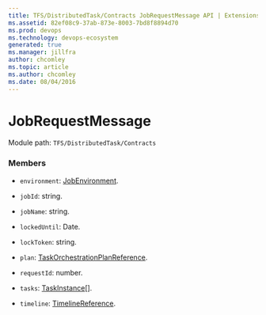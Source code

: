 ```yaml
---
title: TFS/DistributedTask/Contracts JobRequestMessage API | Extensions for Azure DevOps Services
ms.assetid: 82ef08c9-37ab-873e-8003-7bd8f8894d70
ms.prod: devops
ms.technology: devops-ecosystem
generated: true
ms.manager: jillfra
author: chcomley
ms.topic: article
ms.author: chcomley
ms.date: 08/04/2016
---
```


# JobRequestMessage

Module path: `TFS/DistributedTask/Contracts`


### Members

* `environment`: [JobEnvironment](../../../TFS/DistributedTask/Contracts/JobEnvironment.md). 

* `jobId`: string. 

* `jobName`: string. 

* `lockedUntil`: Date. 

* `lockToken`: string. 

* `plan`: [TaskOrchestrationPlanReference](../../../TFS/DistributedTask/Contracts/TaskOrchestrationPlanReference.md). 

* `requestId`: number. 

* `tasks`: [TaskInstance](../../../TFS/DistributedTask/Contracts/TaskInstance.md)[]. 

* `timeline`: [TimelineReference](../../../TFS/DistributedTask/Contracts/TimelineReference.md). 

